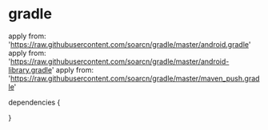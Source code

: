gradle
======

apply from: 'https://raw.githubusercontent.com/soarcn/gradle/master/android.gradle'
apply from: 'https://raw.githubusercontent.com/soarcn/gradle/master/android-library.gradle'
apply from: 'https://raw.githubusercontent.com/soarcn/gradle/master/maven_push.gradle'

dependencies {
	
}
